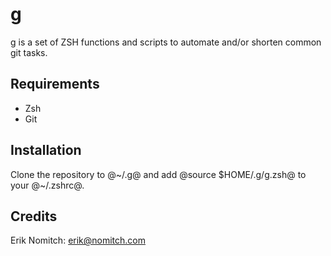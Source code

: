 g
=
g is a set of ZSH functions and scripts to automate and/or shorten common git tasks.

Requirements
------------
* Zsh
* Git

Installation
------------
Clone the repository to @~/.g@ and add @source $HOME/.g/g.zsh@ to your @~/.zshrc@.

Credits
-------
Erik Nomitch: erik@nomitch.com
